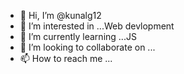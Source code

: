 - 👋 Hi, I’m @kunalg12
- 👀 I’m interested in ...Web devlopment
- 🌱 I’m currently learning ...JS
- 💞️ I’m looking to collaborate on ...
- 📫 How to reach me ...

<!---
kunalg12/kunalg12 is a ✨ special ✨ repository because its `README.md` (this file) appears on your GitHub profile.
You can click the Preview link to take a look at your changes.
--->
